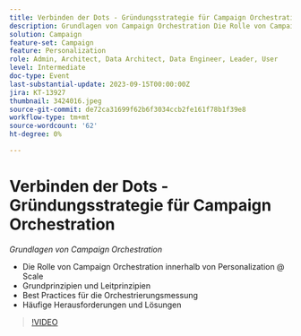 ```yaml
---
title: Verbinden der Dots - Gründungsstrategie für Campaign Orchestration
description: Grundlagen von Campaign Orchestration Die Rolle von Campaign Orchestration innerhalb von Personalization @ Scale Foundation-Säulen und Leitprinzipien Orchestrierung Best Practices - Häufige Herausforderungen und Lösungen
solution: Campaign
feature-set: Campaign
feature: Personalization
role: Admin, Architect, Data Architect, Data Engineer, Leader, User
level: Intermediate
doc-type: Event
last-substantial-update: 2023-09-15T00:00:00Z
jira: KT-13927
thumbnail: 3424016.jpeg
source-git-commit: de72ca31699f62b6f3034ccb2fe161f78b1f39e8
workflow-type: tm+mt
source-wordcount: '62'
ht-degree: 0%

---
```



# Verbinden der Dots - Gründungsstrategie für Campaign Orchestration

*Grundlagen von Campaign Orchestration*

* Die Rolle von Campaign Orchestration innerhalb von Personalization @ Scale
* Grundprinzipien und Leitprinzipien
* Best Practices für die Orchestrierungsmessung
* Häufige Herausforderungen und Lösungen

>[!VIDEO](https://video.tv.adobe.com/v/3424016/?learn=on)
